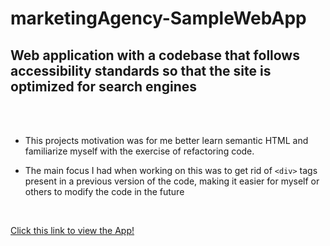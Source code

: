 # marketingAgency-SampleWebApp
## Web application  with a codebase that follows accessibility standards so that the site is optimized for search engines

<br/><br/>

- This projects motivation was for me better learn semantic HTML and familiarize myself with the exercise of refactoring code. 

- The main focus I had when working on this was to get rid of `<div>` tags present in a previous version of the code, making it easier for myself or others to modify the code in the future

<br/>

[Click this link to view the App!](https://shaneconwell.github.io/marketingAgency-SampleWebApp/)
